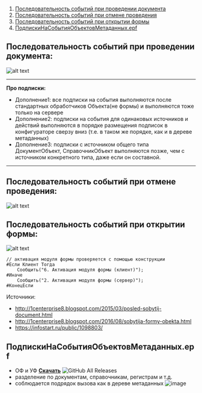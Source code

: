 1. [Последовательность событий при проведении документа](#последовательность-событий-при-проведении-документа)
2. [Последовательность событий при отмене проведения](#последовательность-событий-при-отмене-проведения)
3. [Последовательность событий при открытии формы](#последовательность-событий-при-открытии-формы)
4. [ПодпискиНаСобытияОбъектовМетаданных.epf](#подпискинасобытияобъектовметаданныхepf)

## Последовательность событий при проведении документа:
![alt text](https://github.com/kuzyara/Sequences-of-events-for-1C-objects/blob/master/ПоследовательностьСобытийДокумента_v1.1.png?raw=true)

---
**Про подписки:**
* Дополнение1: все подписки на события выполняются после стандартных обработчиков Объекта(не формы) и выполняются тоже только на сервере
* Дополнение2:  подписки на события для одинаковых источников и действий выполняются в порядке размещения подписок в конфигураторе сверзу вниз (т.е. в таком же порядке, как и в дереве метаданных)
* Дополнение3: подписки с источником общего типа ДокументОбъект, СправочникОбъект выполняются позже, чем с источником  конкретного типа, даже если он составной.
---

## Последовательность событий при отмене проведения:
![alt text](https://github.com/kuzyara/Sequences-of-events-for-1C-objects/blob/master/ПоследовательностьСобытийДокументаОтменаПроведения_v1.1.png)

## Последовательность событий при открытии формы:
![alt text](https://github.com/kuzyara/Sequences-of-events-for-1C-objects/blob/master/FormSeqDiagram.png)
```bsl
// активация модуля формы проверяется с помощью конструкции
#Если Клиент Тогда
	Сообщить("6. Активация модуля формы (клиент)");
#Иначе
	Сообщить("2. Активация модуля формы (сервер)");
#КонецЕсли
```
Источники: 
* http://1centerprise8.blogspot.com/2015/03/posled-sobytij-document.html
* http://1centerprise8.blogspot.com/2016/08/sobytija-formy-obekta.html
* https://infostart.ru/public/1098803/

## ПодпискиНаСобытияОбъектовМетаданных.epf
* ОФ и УФ __[Скачать](https://github.com/kuzyara/Sequences-of-events-for-1C-objects/releases/latest/download/Sequences-of-events-for-1C-objects.zip)__ ![GitHub All Releases](https://img.shields.io/github/downloads/kuzyara/Sequences-of-events-for-1C-objects/total?style=flat-square)
* разделение по документам, справочникам, регистрам и т.д.
* соблюдается подрядок вызова как в дереве метаданных
![image](https://user-images.githubusercontent.com/2604430/63091901-1e85fb80-bf8a-11e9-863f-e096ddc6bb99.png)
